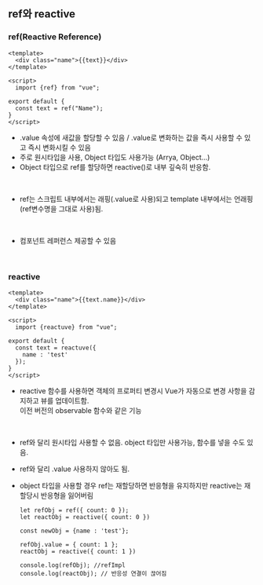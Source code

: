 ## ref와 reactive
### ref(Reactive Reference)
```
<template>
  <div class="name">{{text}}</div>
</template>

<script>
  import {ref} from "vue";

export default {
  const text = ref("Name");
}
</script>
```
  - .value 속성에 새값을 할당할 수 있음 / .value로 변화하는 값을 즉시 사용할 수 있고 즉시 변화시킬 수 있음
  - 주로 원시타입을 사용, Object 타입도 사용가능 (Arrya, Object...)
  - Object 타입으로 ref를 할당하면 reactive()로 내부 깊숙히 반응함.  

</br>

  - ref는 스크립트 내부에서는 래핑(.value로 사용)되고 template 내부에서는 언래핑(ref변수명을 그대로 사용)됨.  
    
</br>

  - 컴포넌트 레퍼런스 제공할 수 있음

</br>
    
### reactive
```
<template>
  <div class="name">{{text.name}}</div>
</template>

<script>
  import {reactuve} from "vue";

export default {
  const text = reactuve({
    name : 'test'
  });
}
</script>
```
  - reactive 함수를 사용하면 객체의 프로퍼티 변경시 Vue가 자동으로 변경 사항을 감지하고 뷰를 업데이트함.  
이전 버전의 observable 함수와 같은 기능
    
</br>

  - ref와 달리 원시타입 사용할 수 없음. object 타입만 사용가능, 함수를 넣을 수도 있음.
  - ref와 달리 .value 사용하지 않아도 됨.
  - object 타입을 사용할 경우 ref는 재할당하면 반응형을 유지하지만 reactive는 재할당시 반응형을 잃어버림
    
    ```
    let refObj = ref({ count: 0 });
    let reactObj = reactive({ count: 0 })

    const newObj = {name : 'test'};

    refObj.value = { count: 1 };
    reactObj = reactive({ count: 1 })

    console.log(refObj); //refImpl
    console.log(reactObj); // 반응성 연결이 끊어짐   
    ```

</br>
